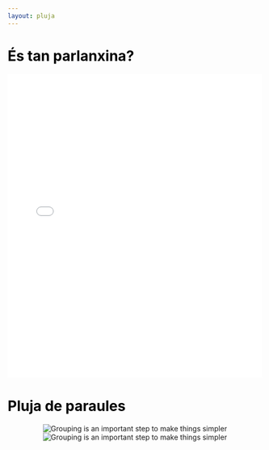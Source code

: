 ```yaml
---
layout: pluja
---
```


# <span style="color: #000000;">És tan parlanxina?</span>
<div>
<p>

</p>
<p>
</p>
</div>

<div style="text-align: center; margin: 0 auto;">
  <!-- Replace the following line with your actual graph code -->
  <iframe src="assets/plots/003_Media.html" style="width: 100%; height: 600px; border: none;"></iframe>
</div>





# <span style="color: #000000;">Pluja de paraules</span>

<div>
<p>
</p>



<p>
</p>
</div>

<div style="text-align: center;">
  <img src="assets/img/word_cloud_Eva_2" alt="Grouping is an important step to make things simpler">
</div>

<div style="text-align: center;">
  <img src="assets/img/word_cloud_Ali_2" alt="Grouping is an important step to make things simpler">
</div>
